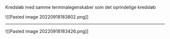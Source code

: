 
Kredsløb med samme terminalegenskaber som det oprindelige kredsløb


![[Pasted image 20220918183802.png]]

***

![[Pasted image 20220918183426.png]]


